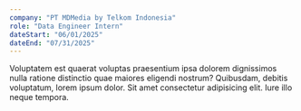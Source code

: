 ```yaml
---
company: "PT MDMedia by Telkom Indonesia"
role: "Data Engineer Intern"
dateStart: "06/01/2025"
dateEnd: "07/31/2025"
---
```


Voluptatem est quaerat voluptas praesentium ipsa dolorem dignissimos nulla ratione distinctio quae maiores eligendi nostrum? Quibusdam, debitis voluptatum, lorem ipsum dolor. Sit amet consectetur adipisicing elit. Iure illo neque tempora.